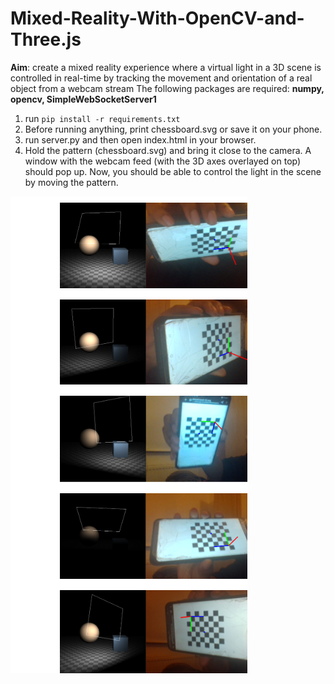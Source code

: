 # Mixed-Reality-With-OpenCV-and-Three.js
**Aim**: create a mixed reality experience where a virtual light in a 3D scene is controlled in real-time by tracking the movement and orientation of a real object from a webcam stream
The following packages are required: **numpy, opencv, SimpleWebSocketServer1**
1. run `pip install -r requirements.txt`
2. Before running anything, print chessboard.svg or save it on your phone.
3. run server.py and then open index.html in your browser.
4. Hold the pattern (chessboard.svg) and bring it close to the camera. A window with the webcam feed (with the 3D axes overlayed on top) should pop up. Now, you should be able to control the light in the scene by moving the pattern. 

![interface](./demo/test.PNG)
